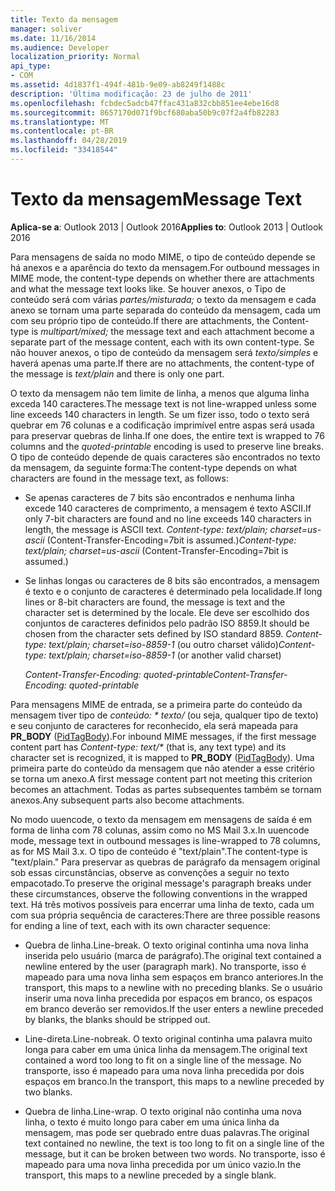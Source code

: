 ```yaml
---
title: Texto da mensagem
manager: soliver
ms.date: 11/16/2014
ms.audience: Developer
localization_priority: Normal
api_type:
- COM
ms.assetid: 4d1837f1-494f-481b-9e09-ab8249f1488c
description: 'Última modificação: 23 de julho de 2011'
ms.openlocfilehash: fcbdec5adcb47ffac431a832cbb851ee4ebe16d8
ms.sourcegitcommit: 8657170d071f9bcf680aba50b9c07f2a4fb82283
ms.translationtype: MT
ms.contentlocale: pt-BR
ms.lasthandoff: 04/28/2019
ms.locfileid: "33418544"
---
```

# <a name="message-text"></a><span data-ttu-id="5e38d-103">Texto da mensagem</span><span class="sxs-lookup"><span data-stu-id="5e38d-103">Message Text</span></span>

  
  
<span data-ttu-id="5e38d-104">**Aplica-se a**: Outlook 2013 | Outlook 2016</span><span class="sxs-lookup"><span data-stu-id="5e38d-104">**Applies to**: Outlook 2013 | Outlook 2016</span></span> 
  
<span data-ttu-id="5e38d-105">Para mensagens de saída no modo MIME, o tipo de conteúdo depende se há anexos e a aparência do texto da mensagem.</span><span class="sxs-lookup"><span data-stu-id="5e38d-105">For outbound messages in MIME mode, the content-type depends on whether there are attachments and what the message text looks like.</span></span> <span data-ttu-id="5e38d-106">Se houver anexos, o Tipo de conteúdo será com várias  _partes/misturada;_ o texto da mensagem e cada anexo se tornam uma parte separada do conteúdo da mensagem, cada um com seu próprio tipo de conteúdo.</span><span class="sxs-lookup"><span data-stu-id="5e38d-106">If there are attachments, the Content-type is  _multipart/mixed;_ the message text and each attachment become a separate part of the message content, each with its own content-type.</span></span> <span data-ttu-id="5e38d-107">Se não houver anexos, o tipo de conteúdo da mensagem será  _texto/simples_ e haverá apenas uma parte.</span><span class="sxs-lookup"><span data-stu-id="5e38d-107">If there are no attachments, the content-type of the message is  _text/plain_ and there is only one part.</span></span> 
  
<span data-ttu-id="5e38d-108">O texto da mensagem não tem limite de linha, a menos que alguma linha exceda 140 caracteres.</span><span class="sxs-lookup"><span data-stu-id="5e38d-108">The message text is not line-wrapped unless some line exceeds 140 characters in length.</span></span> <span data-ttu-id="5e38d-109">Se um fizer isso, todo o texto será  quebrar em 76 colunas e a codificação imprimível entre aspas será usada para preservar quebras de linha.</span><span class="sxs-lookup"><span data-stu-id="5e38d-109">If one does, the entire text is wrapped to 76 columns and the  _quoted-printable_ encoding is used to preserve line breaks.</span></span> <span data-ttu-id="5e38d-110">O tipo de conteúdo depende de quais caracteres são encontrados no texto da mensagem, da seguinte forma:</span><span class="sxs-lookup"><span data-stu-id="5e38d-110">The content-type depends on what characters are found in the message text, as follows:</span></span> 
  
- <span data-ttu-id="5e38d-111">Se apenas caracteres de 7 bits são encontrados e nenhuma linha excede 140 caracteres de comprimento, a mensagem é texto ASCII.</span><span class="sxs-lookup"><span data-stu-id="5e38d-111">If only 7-bit characters are found and no line exceeds 140 characters in length, the message is ASCII text.</span></span> <span data-ttu-id="5e38d-112">_Content-type: text/plain; charset=us-ascii_ (Content-Transfer-Encoding=7bit is assumed.)</span><span class="sxs-lookup"><span data-stu-id="5e38d-112">_Content-type: text/plain; charset=us-ascii_ (Content-Transfer-Encoding=7bit is assumed.)</span></span> 
    
- <span data-ttu-id="5e38d-113">Se linhas longas ou caracteres de 8 bits são encontrados, a mensagem é texto e o conjunto de caracteres é determinado pela localidade.</span><span class="sxs-lookup"><span data-stu-id="5e38d-113">If long lines or 8-bit characters are found, the message is text and the character set is determined by the locale.</span></span> <span data-ttu-id="5e38d-114">Ele deve ser escolhido dos conjuntos de caracteres definidos pelo padrão ISO 8859.</span><span class="sxs-lookup"><span data-stu-id="5e38d-114">It should be chosen from the character sets defined by ISO standard 8859.</span></span> <span data-ttu-id="5e38d-115">_Content-type: text/plain; charset=iso-8859-1_ (ou outro charset válido)</span><span class="sxs-lookup"><span data-stu-id="5e38d-115">_Content-type: text/plain; charset=iso-8859-1_ (or another valid charset)</span></span> 
    
     <span data-ttu-id="5e38d-116">_Content-Transfer-Encoding: quoted-printable_</span><span class="sxs-lookup"><span data-stu-id="5e38d-116">_Content-Transfer-Encoding: quoted-printable_</span></span>
    
<span data-ttu-id="5e38d-117">Para mensagens MIME de entrada, se a primeira parte do conteúdo da mensagem tiver tipo de _conteúdo: \* texto/_ (ou seja, qualquer tipo de texto) e seu conjunto de caracteres for reconhecido, ela será mapeada para **PR_BODY** ([PidTagBody](pidtagbody-canonical-property.md)).</span><span class="sxs-lookup"><span data-stu-id="5e38d-117">For inbound MIME messages, if the first message content part has  _Content-type: text/\*_ (that is, any text type) and its character set is recognized, it is mapped to **PR_BODY** ([PidTagBody](pidtagbody-canonical-property.md)).</span></span> <span data-ttu-id="5e38d-118">Uma primeira parte do conteúdo da mensagem que não atender a esse critério se torna um anexo.</span><span class="sxs-lookup"><span data-stu-id="5e38d-118">A first message content part not meeting this criterion becomes an attachment.</span></span> <span data-ttu-id="5e38d-119">Todas as partes subsequentes também se tornam anexos.</span><span class="sxs-lookup"><span data-stu-id="5e38d-119">Any subsequent parts also become attachments.</span></span>
  
<span data-ttu-id="5e38d-120">No modo uuencode, o texto da mensagem em mensagens de saída é em forma de linha com 78 colunas, assim como no MS Mail 3.x.</span><span class="sxs-lookup"><span data-stu-id="5e38d-120">In uuencode mode, message text in outbound messages is line-wrapped to 78 columns, as for MS Mail 3.x.</span></span> <span data-ttu-id="5e38d-121">O tipo de conteúdo é "text/plain".</span><span class="sxs-lookup"><span data-stu-id="5e38d-121">The content-type is "text/plain."</span></span> <span data-ttu-id="5e38d-122">Para preservar as quebras de parágrafo da mensagem original sob essas circunstâncias, observe as convenções a seguir no texto empacotado.</span><span class="sxs-lookup"><span data-stu-id="5e38d-122">To preserve the original message's paragraph breaks under these circumstances, observe the following conventions in the wrapped text.</span></span> <span data-ttu-id="5e38d-123">Há três motivos possíveis para encerrar uma linha de texto, cada um com sua própria sequência de caracteres:</span><span class="sxs-lookup"><span data-stu-id="5e38d-123">There are three possible reasons for ending a line of text, each with its own character sequence:</span></span>
  
- <span data-ttu-id="5e38d-124">Quebra de linha.</span><span class="sxs-lookup"><span data-stu-id="5e38d-124">Line-break.</span></span> <span data-ttu-id="5e38d-125">O texto original continha uma nova linha inserida pelo usuário (marca de parágrafo).</span><span class="sxs-lookup"><span data-stu-id="5e38d-125">The original text contained a newline entered by the user (paragraph mark).</span></span> <span data-ttu-id="5e38d-126">No transporte, isso é mapeado para uma nova linha sem espaços em branco anteriores.</span><span class="sxs-lookup"><span data-stu-id="5e38d-126">In the transport, this maps to a newline with no preceding blanks.</span></span> <span data-ttu-id="5e38d-127">Se o usuário inserir uma nova linha precedida por espaços em branco, os espaços em branco deverão ser removidos.</span><span class="sxs-lookup"><span data-stu-id="5e38d-127">If the user enters a newline preceded by blanks, the blanks should be stripped out.</span></span>
    
- <span data-ttu-id="5e38d-128">Line-direta.</span><span class="sxs-lookup"><span data-stu-id="5e38d-128">Line-nobreak.</span></span> <span data-ttu-id="5e38d-129">O texto original continha uma palavra muito longa para caber em uma única linha da mensagem.</span><span class="sxs-lookup"><span data-stu-id="5e38d-129">The original text contained a word too long to fit on a single line of the message.</span></span> <span data-ttu-id="5e38d-130">No transporte, isso é mapeado para uma nova linha precedida por dois espaços em branco.</span><span class="sxs-lookup"><span data-stu-id="5e38d-130">In the transport, this maps to a newline preceded by two blanks.</span></span>
    
- <span data-ttu-id="5e38d-131">Quebra de linha.</span><span class="sxs-lookup"><span data-stu-id="5e38d-131">Line-wrap.</span></span> <span data-ttu-id="5e38d-132">O texto original não continha uma nova linha, o texto é muito longo para caber em uma única linha da mensagem, mas pode ser quebrado entre duas palavras.</span><span class="sxs-lookup"><span data-stu-id="5e38d-132">The original text contained no newline, the text is too long to fit on a single line of the message, but it can be broken between two words.</span></span> <span data-ttu-id="5e38d-133">No transporte, isso é mapeado para uma nova linha precedida por um único vazio.</span><span class="sxs-lookup"><span data-stu-id="5e38d-133">In the transport, this maps to a newline preceded by a single blank.</span></span>
    

